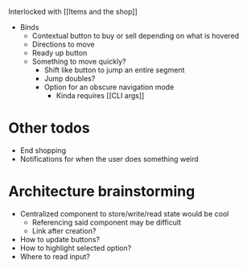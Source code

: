 Interlocked with [[Items and the shop]]

- Binds
	- Contextual button to buy or sell depending on what is hovered
	- Directions to move
	- Ready up button
	- Something to move quickly?
		- Shift like button to jump an entire segment
		- Jump doubles?
		- Option for an obscure navigation mode
			- Kinda requires [[CLI args]]

# Other todos
- End shopping
- Notifications for when the user does something weird

# Architecture brainstorming
- Centralized component to store/write/read state would be cool
	- Referencing said component may be difficult
	- Link after creation?
- How to update buttons?
- How to highlight selected option?
- Where to read input?
